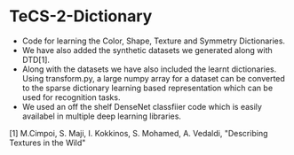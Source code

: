 # TeCS-2-Dictionary
* Code for learning the Color, Shape, Texture and Symmetry Dictionaries.
* We have also added the synthetic datasets we generated along with DTD[1].
* Along with the datasets we have also included the learnt dictionaries. Using transform.py, a large numpy array for a dataset can be converted to the sparse dictionary learning based representation which can be used for recognition tasks.
* We used an off the shelf DenseNet classfiier code which is easily availabel in multiple deep learning libraries.



[1] M.Cimpoi, S. Maji, I. Kokkinos, S. Mohamed, A. Vedaldi, "Describing Textures in the Wild" 
